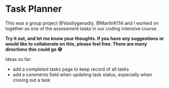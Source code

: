 # Task Planner

This was a group project @Vasiliygenadiy, @MartinK114 and I worked on together as one of the assessment tasks in our coding intensive course. 

**Try it out, and let me know your thoughts. If you have any suggestions or would like to collaborate on this, please feel free. There are many directions this could go :smile:**

Ideas so far: 
- add a completed tasks page to keep record of all tasks
- add a comments field when updating task status, especially when closing out a task

